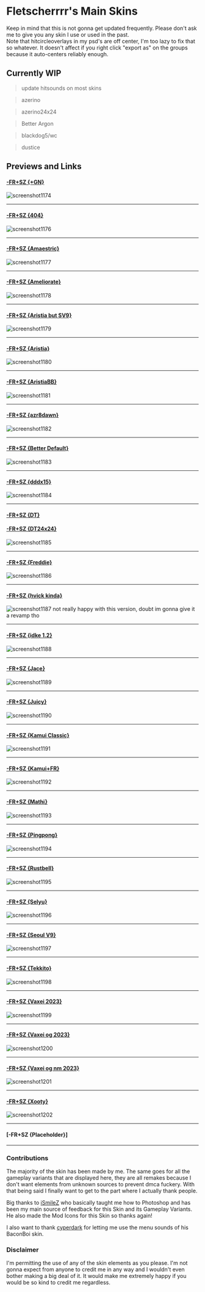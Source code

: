 # Fletscherrrr's Main Skins
Keep in mind that this is not gonna get updated frequently. Please don't ask me to give you any skin I use or used in the past.  
Note that hitcircleoverlays in my psd's are off center, I'm too lazy to fix that so whatever. It doesn't affect if you right click "export as" on the groups because it auto-centers reliably enough.

## Currently WIP
> update hitsounds on most skins

> azerino

> azerino24x24

> Better Argon

> blackdog5/wc

> dustice
## Previews and Links  

#### [-FR+SZ {+GN}](https://drive.google.com/file/d/1Dl5NnUUGlmhEeZH4i-1aCUHsE3_wOaB-/view?usp=drive_link)  
![screenshot1174](https://github.com/Fletscherrrr/Skins/assets/115947237/72d28f30-7a58-4940-93d3-ca7f328dfcdc)

____

#### [-FR+SZ {404}](https://drive.google.com/file/d/1xtMFQ248seQdTVsc2Be950U7uVYuG-Zr/view?usp=drive_link)  
![screenshot1176](https://github.com/Fletscherrrr/Skins/assets/115947237/831527dd-c0e8-4464-9d0a-1706e3777c01)

____

#### [-FR+SZ {Amaestric}](https://drive.google.com/file/d/1yroWfTpi5BWdrK8JPkrrdj6ncylEgXMu/view?usp=drive_link)  
![screenshot1177](https://github.com/Fletscherrrr/Skins/assets/115947237/52db2d0d-9e1d-4a79-9424-6dfadb368c2f)

____

#### [-FR+SZ {Ameliorate}](https://drive.google.com/file/d/1tda3T0fOPEwyqgFZaU-ngdUCyM7yXlSk/view?usp=drive_link)  
![screenshot1178](https://github.com/Fletscherrrr/Skins/assets/115947237/4c41d644-b13f-465e-b967-1243a972716b)

____

#### [-FR+SZ {Aristia but SV9}](https://drive.google.com/file/d/1zoAfKzCNifVSXVeOyzHwmcOnB67DZR9n/view?usp=drive_link)  
![screenshot1179](https://github.com/Fletscherrrr/Skins/assets/115947237/afd255b0-b405-4818-bdb8-8e5c5629bf8b)

____

#### [-FR+SZ {Aristia}](https://drive.google.com/file/d/1MCeO6EuJCX-DEsbIrvc_XDafdOkzn1-b/view?usp=drive_link)  
![screenshot1180](https://github.com/Fletscherrrr/Skins/assets/115947237/7c95d7d0-9982-4195-9cb6-172e4f0fd616)

____

#### [-FR+SZ {AristiaBB}](https://drive.google.com/file/d/1AXr0_pXR-9Nj_asztZV9F9YECZ5vVukt/view?usp=drive_link)  
![screenshot1181](https://github.com/Fletscherrrr/Skins/assets/115947237/2ad9345b-a6e0-45b9-90fc-bc0ba9427e44)

____

#### [-FR+SZ {azr8dawn}](https://drive.google.com/file/d/1KxCMkKecYZKdnqqg3Cj0ol79PX8kRIoo/view?usp=drive_link)  
![screenshot1182](https://github.com/Fletscherrrr/Skins/assets/115947237/2e147d1f-c447-4f77-baba-dfa2c8ed4c6c)

____

#### [-FR+SZ {Better Default}](https://drive.google.com/file/d/1YUlElLfylK45yvYO7Opj2q2bx4hgGBRq/view?usp=drive_link)  
![screenshot1183](https://github.com/Fletscherrrr/Skins/assets/115947237/de1b8948-819c-4147-a508-8349a40ef9a2)

____

#### [-FR+SZ {dddx15}](https://drive.google.com/file/d/1WZIAAoqCl-gcfXh88bvxzpCpW_eiWFoN/view?usp=drive_link)  
![screenshot1184](https://github.com/Fletscherrrr/Skins/assets/115947237/94f94bbd-348c-412a-b79f-78bf64dab424)

____

#### [-FR+SZ {DT}](https://drive.google.com/file/d/1JgN-xx8vjjccebcvsa5TbhytxlLg04_G/view?usp=drive_link)  
#### [-FR+SZ {DT24x24}](https://drive.google.com/file/d/1KLg5fvua1znQaa8OlT-k5EZ_uK41vMzS/view?usp=drive_link)  
![screenshot1185](https://github.com/Fletscherrrr/Skins/assets/115947237/af647642-9022-4d60-b124-19b9d3666712)

____

#### [-FR+SZ {Freddie}](https://drive.google.com/file/d/1Hiws7FqdFeq7tF06H8PW6Y7Y39AaXIel/view?usp=drive_link)  
![screenshot1186](https://github.com/Fletscherrrr/Skins/assets/115947237/8e606926-b7f6-4cb7-a3ba-c08157aaa65f)

____

#### [-FR+SZ {hvick kinda}](https://drive.google.com/file/d/1Kqag337IzYVsRSaziYYjJlUMjE6xKTMw/view?usp=drive_link)  
![screenshot1187](https://github.com/Fletscherrrr/Skins/assets/115947237/b749e1ac-1f0d-4324-83e8-0c082f093c17)
not really happy with this version, doubt im gonna give it a revamp tho
____

#### [-FR+SZ {idke 1.2}](https://drive.google.com/file/d/1vpQZHQ8vvTnYxOinQI9cPItEZHj9bN5h/view?usp=drive_link)  
![screenshot1188](https://github.com/Fletscherrrr/Skins/assets/115947237/03fc3ef5-cfbe-474a-b112-a2a8946e8f95)

____

#### [-FR+SZ {Jace}](https://drive.google.com/file/d/1G-qJcugcI9yc6Rd2tQvMEKKkV6RSkJ7s/view?usp=drive_link)  
![screenshot1189](https://github.com/Fletscherrrr/Skins/assets/115947237/85fb6d77-9739-40c4-966d-7a117b8f2b41)

____

#### [-FR+SZ {Juicy}](https://drive.google.com/file/d/1IufPg6zNpdCeXkPpX5bxctwyzlNrlCMQ/view?usp=drive_link)  
![screenshot1190](https://github.com/Fletscherrrr/Skins/assets/115947237/8ac32f00-b232-48c9-b51e-71e5c8be27e0)

____

#### [-FR+SZ {Kamui Classic}](https://drive.google.com/file/d/1XktC3kZJzwxMy3XxLMEfcQHWKOVKSHys/view?usp=drive_link)  
![screenshot1191](https://github.com/Fletscherrrr/Skins/assets/115947237/9ed534e0-8ef6-4e0f-ade1-4f8ba16f715e)

____

#### [-FR+SZ {Kamui+FR}](https://drive.google.com/file/d/1KqcKkV-jrezRyHM-iJy_Wajw0ovCci9a/view?usp=drive_link)  
![screenshot1192](https://github.com/Fletscherrrr/Skins/assets/115947237/e761c5c3-14b6-4d9a-bb9e-ffd40c538047)

____

#### [-FR+SZ {Mathi}](https://drive.google.com/file/d/1eAJ55fr-YPIDVc5U6U_DqvGf49nfihlu/view?usp=drive_link)  
![screenshot1193](https://github.com/Fletscherrrr/Skins/assets/115947237/1aca8cd0-5fe4-4f1a-a5b6-e9a5219b9566)

____

#### [-FR+SZ {Pingpong}](https://drive.google.com/file/d/1OAzzjYOjSTjydRJSayWNAcAFQX1ZI744/view?usp=drive_link)  
![screenshot1194](https://github.com/Fletscherrrr/Skins/assets/115947237/dad20e9e-15b0-4646-bc4c-187cd05c0b42)

____

#### [-FR+SZ {Rustbell}](https://drive.google.com/file/d/1Y62SI3dhSsW8fMAY8vGdBxqq9BH0SGFV/view?usp=drive_link)  
![screenshot1195](https://github.com/Fletscherrrr/Skins/assets/115947237/15181dfe-3d7e-47aa-97b8-007343d838e4)

____

#### [-FR+SZ {Selyu}](https://drive.google.com/file/d/1RRTekbih7gI2C_fbVca-jIMtBMM1pwDj/view?usp=drive_link)  
![screenshot1196](https://github.com/Fletscherrrr/Skins/assets/115947237/f31fd2cc-fcce-4f61-b117-973e89e759d5)

____

#### [-FR+SZ {Seoul V9}](https://drive.google.com/file/d/1IsOP6SalbAysQaI6xCdl4cCL6GjW_IzO/view?usp=drive_link)  
![screenshot1197](https://github.com/Fletscherrrr/Skins/assets/115947237/ba5bbc46-c306-4659-8b7f-285583d145f6)

____

#### [-FR+SZ {Tekkito}](https://drive.google.com/file/d/1o2pIHuTHEyPjIrjXmWN8uebz3Ct9pu-2/view?usp=drive_link)  
![screenshot1198](https://github.com/Fletscherrrr/Skins/assets/115947237/c4268105-e81b-4376-96da-ef7ed1359bce)

____

#### [-FR+SZ {Vaxei 2023}](https://drive.google.com/file/d/1NSb9dntlVTQLIj_-FePyO3YkkQaZTGSY/view?usp=drive_link)  
![screenshot1199](https://github.com/Fletscherrrr/Skins/assets/115947237/c2870dd1-db91-4c85-ad82-7924c8fb42af)

____

#### [-FR+SZ {Vaxei og 2023}](https://drive.google.com/file/d/1JlQZkMcNIeg-AA-E1iPQyo011WyATym1/view?usp=drive_link)  
![screenshot1200](https://github.com/Fletscherrrr/Skins/assets/115947237/cfdfacee-6baf-40e6-a2e8-2ab104f5ebc7)

____

#### [-FR+SZ {Vaxei og nm 2023}](https://drive.google.com/file/d/1p1cF-UDU8WQe7ykvDqmmkEM2qVZDfkEk/view?usp=drive_link)  
![screenshot1201](https://github.com/Fletscherrrr/Skins/assets/115947237/04cf73be-b904-41a2-a257-57c49475cbe1)

____

#### [-FR+SZ {Xooty}](https://drive.google.com/file/d/1ejU3bbfXud3ZCJhZeaeBsDwSUlib7BBE/view?usp=drive_link)  
![screenshot1202](https://github.com/Fletscherrrr/Skins/assets/115947237/79c5076d-3d85-4b39-88cd-4ab8e70d760b)

____

#### [-FR+SZ {Placeholder}]  

____

### Contributions
The majority of the skin has been made by me. The same goes for all the gameplay variants that are displayed here, they are all remakes because I don't want elements from unknown sources to prevent dmca fuckery.
With that being said I finally want to get to the part where I actually thank people.

Big thanks to [iSmileZ](https://twitter.com/SZskins) who basically taught me how to Photoshop and has been my main source of feedback for this Skin and its Gameplay Variants.
He also made the Mod Icons for this Skin so thanks again!

I also want to thank [cyperdark](https://twitter.com/cpol_owo) for letting me use the menu sounds of his BaconBoi skin.

### Disclaimer
I'm permitting the use of any of the skin elements as you please. I'm not gonna expect from anyone to credit me in any way and I wouldn't even bother making a big deal of it.
It would make me extremely happy if you would be so kind to credit me regardless.
